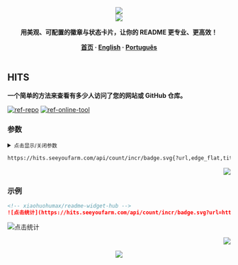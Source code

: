 <a name="readme-top"></a>

<div align="center">
  <div>
    <img src="https://capsule-render.vercel.app/api?type=waving&color=4D908E&height=160&section=header">
  </div>
  <a href="https://github.com/xiaohuohumax/readme-widget-hub">
    <img src="https://readme-typing-svg.demolab.com?font=Fira+Code&size=32&pause=1000&width=416&height=68&lines=%F0%9F%8E%96%EF%B8%8FReadme+Widget+Hub%F0%9F%8E%96%EF%B8%8F"/>
  </a>
  <p><b>用美观、可配置的徽章与状态卡片，让你的 README 更专业、更高效！</b></p>
  <div>
    <b>
       <a href="/README.md">首页</a>
      · <a href="README_en-US.md">English</a>
      · <a href="README_pt-BR.md">Português</a>
    </b>
  </div>
  <br/>
</div>

## HITS

**一个简单的方法来查看有多少人访问了您的网站或 GitHub 仓库。**

[![ref-repo]](https://github.com/gjbae1212/hit-counter)
[![ref-online-tool]](https://hits.seeyoufarm.com/#badge)

### 参数

<details >
<summary><small>点击显示/关闭参数</small></summary><p></p>

| 名称 | 类型 | 必填 | 默认值 | 参数描述 | 更多描述 |
| -------------------- | -------------------- | ------------------------ | ----------------------- | --------------------------- | ------------------------------- |
| ![ref-querys] | | | | | |
| `url` | `string` | `true` |  | 需要统计的网站或 GitHub 仓库的 URL |  |
| `edge_flat` | `boolean` |  |  | 徽章整体风格 | 可选值：`true`（Flat） `false`（Round）。 |
| `title` | `string` |  | `hits` | 左侧标签内容 |  |
| `title_bg` | `string` |  | `#555555` | 左侧标签背景颜色 | 格式：`HEX`，例如：`#FF0000`。 |
| `count_bg` | `string` |  | `#79C83D` | 右侧信息背景颜色 | 格式：`HEX`，例如：`#FF0000`。 |
| `icon_color` | `string` |  |  | 图标颜色 | 格式：`HEX`，例如：`#FF0000`。 |

</details>

```txt
https://hits.seeyoufarm.com/api/count/incr/badge.svg{?url,edge_flat,title,title_bg,count_bg,icon_color}
```

<p align="right"><a href="#readme-top"><img src="https://img.shields.io/badge/回到顶部-555555?style=for-the-badge"></a></p>

### 示例

```markdown
<!-- xiaohuohumax/readme-widget-hub -->
![点击统计](https://hits.seeyoufarm.com/api/count/incr/badge.svg?url=https://github.com/xiaohuohumax/readme-widget-hub)
```

<div>
  <img src="https://hits.seeyoufarm.com/api/count/incr/badge.svg?url=https://github.com/xiaohuohumax/readme-widget-hub" alt="点击统计" />
</div>

<p align="right"><a href="#readme-top"><img src="https://img.shields.io/badge/回到顶部-555555?style=for-the-badge"></a></p>

<div align="center">
  <img src="https://capsule-render.vercel.app/api?type=waving&color=4D908E&height=100&section=footer">
</div>

[ref-querys]: https://img.shields.io/badge/查询参数-526E86

[ref-action-outputs]: https://img.shields.io/badge/动作输出-526E86

[ref-repo]: https://img.shields.io/badge/项目地址-555555?style=for-the-badge&logo=github

[ref-online-tool]: https://img.shields.io/badge/在线工具-F94144?style=for-the-badge&logo=data:image/svg+xml;base64,PHN2ZyB4bWxucz0iaHR0cDovL3d3dy53My5vcmcvMjAwMC9zdmciIGNsYXNzPSJpb25pY29uIiB2aWV3Qm94PSIwIDAgNTEyIDUxMiI+PHBhdGggZD0iTTIwOCAzNTJoLTY0YTk2IDk2IDAgMDEwLTE5Mmg2NE0zMDQgMTYwaDY0YTk2IDk2IDAgMDEwIDE5MmgtNjRNMTYzLjI5IDI1NmgxODcuNDIiIGZpbGw9Im5vbmUiIHN0cm9rZT0iI2ZmZiIgc3Ryb2tlLWxpbmVjYXA9InJvdW5kIiBzdHJva2UtbGluZWpvaW49InJvdW5kIiBzdHJva2Utd2lkdGg9IjM2Ii8+PC9zdmc+
